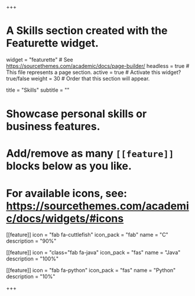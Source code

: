 +++
# A Skills section created with the Featurette widget.
widget = "featurette"  # See https://sourcethemes.com/academic/docs/page-builder/
headless = true  # This file represents a page section.
active = true  # Activate this widget? true/false
weight = 30  # Order that this section will appear.

title = "Skills"
subtitle = ""

# Showcase personal skills or business features.
# 
# Add/remove as many `[[feature]]` blocks below as you like.
# 
# For available icons, see: https://sourcethemes.com/academic/docs/widgets/#icons

[[feature]]
  icon = "fab fa-cuttlefish"
  icon_pack = "fab"
  name = "C"
  description = "90%"
  
[[feature]]
  icon = "class="fab fa-java"
  icon_pack = "fas"
  name = "Java"
  description = "100%"  
  
[[feature]]
  icon = "fab fa-python"
  icon_pack = "fas"
  name = "Python"
  description = "10%"

+++
